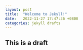 ```yaml
---
layout: post
title:  "Welcome to Jekyll!"
date:   2022-11-27 17:47:36 +0800
categories: jekyll drafts
---
```


## This is a draft